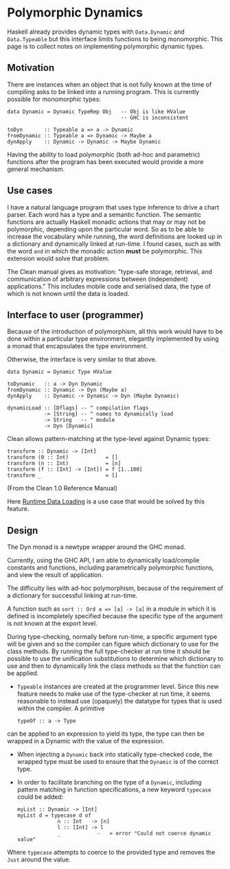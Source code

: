 # Polymorphic Dynamics



Haskell already provides dynamic types with `Data.Dynamic` and `Data.Typeable` but this interface limits functions to being monomorphic.  This page is to collect notes on implementing polymorphic dynamic types.


## Motivation



There are instances when an object that is not fully known at the time of compiling asks to be linked into a running program.  This is currently possible for monomorphic types:


```wiki
data Dynamic = Dynamic TypeRep Obj   -- Obj is like HValue
                                     -- GHC is inconsistent

toDyn       :: Typeable a => a -> Dynamic
fromDynamic :: Typeable a => Dynamic -> Maybe a
dynApply    :: Dynamic -> Dynamic -> Maybe Dynamic
```


Having the ability to load polymorphic (both ad-hoc and parametric) functions after the program has been executed would provide a more general mechanism.


## Use cases



I have a natural language program that uses type inference to drive a chart parser.  Each word has a type and a semantic function.  The semantic functions are actually Haskell monadic actions that may or may not be polymorphic, depending upon the particular word.  So as to be able to increase the vocabulary while running, the word definitions are looked up in a dictionary and dynamically linked at run-time.  I found cases, such as with the word `and` in which the monadic action **must** be polymorphic.  This extension would solve that problem.



The Clean manual gives as motivation: "type-safe storage, retrieval, and communication of arbitrary expressions between (independent) applications."  This includes mobile code and serialised data, the type of which is not known until the data is loaded.


## Interface to user (programmer)



Because of the introduction of polymorphism, all this work would have to be done within a particular type environment, elegantly implemented by using a monad that encapsulates the type environment.



Otherwise, the interface is very similar to that above.


```wiki
data Dynamic = Dynamic Type HValue

toDynamic   :: a -> Dyn Dynamic
fromDynamic :: Dynamic -> Dyn (Maybe a)
dynApply    :: Dynamic -> Dynamic -> Dyn (Maybe Dynamic)

dynamicLoad :: [Dflags] -- ^ compilation flags
            -> [String] -- ^ names to dynamically load
            -> String   -- ^ module
            -> Dyn [Dynamic]
```


Clean allows pattern-matching at the type-level against Dynamic types:


```wiki
transform :: Dynamic -> [Int]
transform (0 :: Int)            = []
transform (n :: Int)            = [n]
transform (f :: [Int] -> [Int]) = f [1..100]
transform _                     = []
```


(From the Clean 1.0 Reference Manual)          



Here [Runtime Data Loading](run-time-data) is a use case that would be solved by this feature.


## Design



The Dyn monad is a newtype wrapper around the GHC monad.



Currently, using the GHC API, I am able to dynamically load/compile constants and functions, including parametrically polymorphic functions, and view the result of application.



The difficulty lies with ad-hoc polymorphism, because of the requirement of a dictionary for successful linking at run-time.



A function such as `sort :: Ord a => [a] -> [a]` in a module in which it is defined is incompletely specified because the specific type of the argument is not known at the export level.



During type-checking, normally before run-time, a specific argument type will be given and so the compiler can figure which dictionary to use for the class methods.  By running the full type-checker at run time it should be possible to use the unification substitutions to determine which dictionary to use and then to dynamically link the class methods so that the function can be applied.


- `Typeable` instances are created at the programmer level.  Since this new feature needs to make use of the type-checker at run time, it seems reasonable to instead use (opaquely) the datatype for types that is used within the compiler. A primitive

  ```wiki
  typeOf :: a -> Type
  ```


can be applied to an expression to yield its type, the type can then be wrapped in a Dynamic with the value of the expression.


- When injecting a `Dynamic` back into statically type-checked code, the wrapped type must be used to ensure that the `Dynamic` is of the correct type.

- In order to facilitate branching on the type of a `Dynamic`, including pattern matching in function specifications, a new keyword `typecase` could be added:

  ```wiki
  myList :: Dynamic -> [Int]
  myList d = typecase d of
               n :: Int   -> [n]
               l :: [Int] -> l
               _            -   > error "Could not coerce dynamic value"
  ```


Where `typecase` attempts to coerce to the provided type and removes the `Just` around the value.


